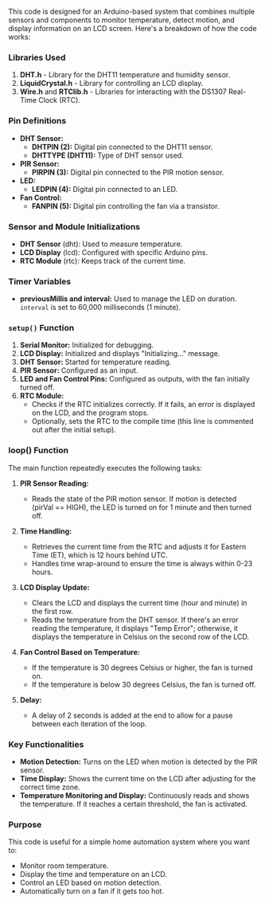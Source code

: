 This code is designed for an Arduino-based system that combines multiple sensors and components to monitor temperature, detect motion, and display information on an LCD screen. Here's a breakdown of how the code works:

### Libraries Used
1. **DHT.h** - Library for the DHT11 temperature and humidity sensor.
2. **LiquidCrystal.h** - Library for controlling an LCD display.
3. **Wire.h** and **RTClib.h** - Libraries for interacting with the DS1307 Real-Time Clock (RTC).

### Pin Definitions
- **DHT Sensor:**
  - **DHTPIN (2):** Digital pin connected to the DHT11 sensor.
  - **DHTTYPE (DHT11):** Type of DHT sensor used.
- **PIR Sensor:**
  - **PIRPIN (3):** Digital pin connected to the PIR motion sensor.
- **LED:**
  - **LEDPIN (4):** Digital pin connected to an LED.
- **Fan Control:**
  - **FANPIN (5):** Digital pin controlling the fan via a transistor.

### Sensor and Module Initializations
- **DHT Sensor** (dht): Used to measure temperature.
- **LCD Display** (lcd): Configured with specific Arduino pins.
- **RTC Module** (rtc): Keeps track of the current time.

### Timer Variables
- **previousMillis and interval:** Used to manage the LED on duration. `interval` is set to 60,000 milliseconds (1 minute).

### `setup()` Function
1. **Serial Monitor:** Initialized for debugging.
2. **LCD Display:** Initialized and displays "Initializing..." message.
3. **DHT Sensor:** Started for temperature reading.
4. **PIR Sensor:** Configured as an input.
5. **LED and Fan Control Pins:** Configured as outputs, with the fan initially turned off.
6. **RTC Module:** 
   - Checks if the RTC initializes correctly. If it fails, an error is displayed on the LCD, and the program stops.
   - Optionally, sets the RTC to the compile time (this line is commented out after the initial setup).

### loop() Function
The main function repeatedly executes the following tasks:

1. **PIR Sensor Reading:**
   - Reads the state of the PIR motion sensor. If motion is detected (pirVal == HIGH), the LED is turned on for 1 minute and then turned off.

2. **Time Handling:**
   - Retrieves the current time from the RTC and adjusts it for Eastern Time (ET), which is 12 hours behind UTC.
   - Handles time wrap-around to ensure the time is always within 0-23 hours.

3. **LCD Display Update:**
   - Clears the LCD and displays the current time (hour and minute) in the first row.
   - Reads the temperature from the DHT sensor. If there's an error reading the temperature, it displays "Temp Error"; otherwise, it displays the temperature in Celsius on the second row of the LCD.

4. **Fan Control Based on Temperature:**
   - If the temperature is 30 degrees Celsius or higher, the fan is turned on.
   - If the temperature is below 30 degrees Celsius, the fan is turned off.

5. **Delay:**
   - A delay of 2 seconds is added at the end to allow for a pause between each iteration of the loop.

### Key Functionalities
- **Motion Detection:** Turns on the LED when motion is detected by the PIR sensor.
- **Time Display:** Shows the current time on the LCD after adjusting for the correct time zone.
- **Temperature Monitoring and Display:** Continuously reads and shows the temperature. If it reaches a certain threshold, the fan is activated.
  
### Purpose
This code is useful for a simple home automation system where you want to:
- Monitor room temperature.
- Display the time and temperature on an LCD.
- Control an LED based on motion detection.
- Automatically turn on a fan if it gets too hot.
